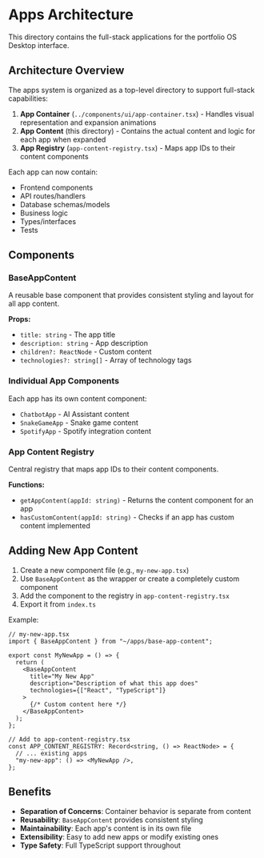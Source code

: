 # Apps Architecture

This directory contains the full-stack applications for the portfolio OS Desktop interface.

## Architecture Overview

The apps system is organized as a top-level directory to support full-stack capabilities:

1. **App Container** (`../components/ui/app-container.tsx`) - Handles visual representation and expansion animations
2. **App Content** (this directory) - Contains the actual content and logic for each app when expanded
3. **App Registry** (`app-content-registry.tsx`) - Maps app IDs to their content components

Each app can now contain:
- Frontend components
- API routes/handlers
- Database schemas/models
- Business logic
- Types/interfaces
- Tests

## Components

### BaseAppContent
A reusable base component that provides consistent styling and layout for all app content.

**Props:**
- `title: string` - The app title
- `description: string` - App description
- `children?: ReactNode` - Custom content
- `technologies?: string[]` - Array of technology tags

### Individual App Components
Each app has its own content component:
- `ChatbotApp` - AI Assistant content
- `SnakeGameApp` - Snake game content  
- `SpotifyApp` - Spotify integration content

### App Content Registry
Central registry that maps app IDs to their content components.

**Functions:**
- `getAppContent(appId: string)` - Returns the content component for an app
- `hasCustomContent(appId: string)` - Checks if an app has custom content implemented

## Adding New App Content

1. Create a new component file (e.g., `my-new-app.tsx`)
2. Use `BaseAppContent` as the wrapper or create a completely custom component
3. Add the component to the registry in `app-content-registry.tsx`
4. Export it from `index.ts`

Example:
```tsx
// my-new-app.tsx
import { BaseAppContent } from "~/apps/base-app-content";

export const MyNewApp = () => {
  return (
    <BaseAppContent
      title="My New App"
      description="Description of what this app does"
      technologies={["React", "TypeScript"]}
    >
      {/* Custom content here */}
    </BaseAppContent>
  );
};

// Add to app-content-registry.tsx
const APP_CONTENT_REGISTRY: Record<string, () => ReactNode> = {
  // ... existing apps
  "my-new-app": () => <MyNewApp />,
};
```

## Benefits

- **Separation of Concerns**: Container behavior is separate from content
- **Reusability**: `BaseAppContent` provides consistent styling
- **Maintainability**: Each app's content is in its own file
- **Extensibility**: Easy to add new apps or modify existing ones
- **Type Safety**: Full TypeScript support throughout 